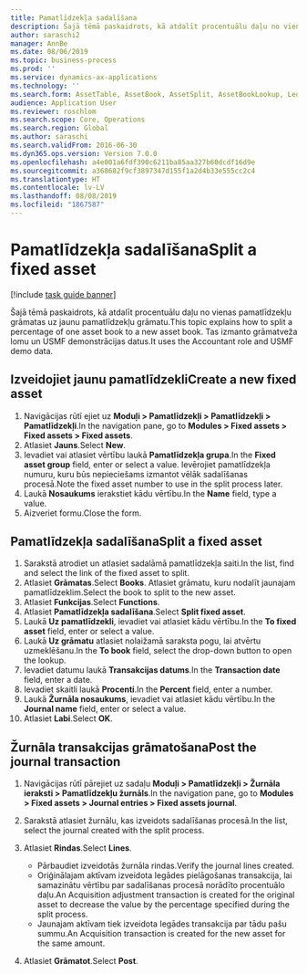 ```yaml
---
title: Pamatlīdzekļa sadalīšana
description: Šajā tēmā paskaidrots, kā atdalīt procentuālu daļu no vienas pamatlīdzekļu grāmatas uz jaunu pamatlīdzekļu grāmatu.
author: saraschi2
manager: AnnBe
ms.date: 08/06/2019
ms.topic: business-process
ms.prod: ''
ms.service: dynamics-ax-applications
ms.technology: ''
ms.search.form: AssetTable, AssetBook, AssetSplit, AssetBookLookup, LedgerJournalTable, LedgerJournalTransAsset
audience: Application User
ms.reviewer: roschlom
ms.search.scope: Core, Operations
ms.search.region: Global
ms.author: saraschi
ms.search.validFrom: 2016-06-30
ms.dyn365.ops.version: Version 7.0.0
ms.openlocfilehash: a4e001a6fdf390c6211ba85aa327b60dcdf16d9e
ms.sourcegitcommit: a368682f9cf3897347d155f1a2d4b33e555cc2c4
ms.translationtype: HT
ms.contentlocale: lv-LV
ms.lasthandoff: 08/08/2019
ms.locfileid: "1867587"
---
```

# <a name="split-a-fixed-asset"></a><span data-ttu-id="ef488-103">Pamatlīdzekļa sadalīšana</span><span class="sxs-lookup"><span data-stu-id="ef488-103">Split a fixed asset</span></span>

[!include [task guide banner](../../includes/task-guide-banner.md)]

<span data-ttu-id="ef488-104">Šajā tēmā paskaidrots, kā atdalīt procentuālu daļu no vienas pamatlīdzekļu grāmatas uz jaunu pamatlīdzekļu grāmatu.</span><span class="sxs-lookup"><span data-stu-id="ef488-104">This topic explains how to split a percentage of one asset book to a new asset book.</span></span> <span data-ttu-id="ef488-105">Tas izmanto grāmatveža lomu un USMF demonstrācijas datus.</span><span class="sxs-lookup"><span data-stu-id="ef488-105">It uses the Accountant role and USMF demo data.</span></span>


## <a name="create-a-new-fixed-asset"></a><span data-ttu-id="ef488-106">Izveidojiet jaunu pamatlīdzekli</span><span class="sxs-lookup"><span data-stu-id="ef488-106">Create a new fixed asset</span></span>
1. <span data-ttu-id="ef488-107">Navigācijas rūtī ejiet uz **Moduļi > Pamatlīdzekļi > Pamatlīdzekļi > Pamatlīdzekļi**.</span><span class="sxs-lookup"><span data-stu-id="ef488-107">In the navigation pane, go to **Modules > Fixed assets > Fixed assets > Fixed assets**.</span></span>
2. <span data-ttu-id="ef488-108">Atlasiet **Jauns**.</span><span class="sxs-lookup"><span data-stu-id="ef488-108">Select **New**.</span></span>
3. <span data-ttu-id="ef488-109">Ievadiet vai atlasiet vērtību laukā **Pamatlīdzekļa grupa**.</span><span class="sxs-lookup"><span data-stu-id="ef488-109">In the **Fixed asset group** field, enter or select a value.</span></span> <span data-ttu-id="ef488-110">Ievērojiet pamatlīdzekļa numuru, kuru būs nepieciešams izmantot vēlāk sadalīšanas procesā.</span><span class="sxs-lookup"><span data-stu-id="ef488-110">Note the fixed asset number to use in the split process later.</span></span>  
4. <span data-ttu-id="ef488-111">Laukā **Nosaukums** ierakstiet kādu vērtību.</span><span class="sxs-lookup"><span data-stu-id="ef488-111">In the **Name** field, type a value.</span></span>
5. <span data-ttu-id="ef488-112">Aizveriet formu.</span><span class="sxs-lookup"><span data-stu-id="ef488-112">Close the form.</span></span>

## <a name="split-a-fixed-asset"></a><span data-ttu-id="ef488-113">Pamatlīdzekļa sadalīšana</span><span class="sxs-lookup"><span data-stu-id="ef488-113">Split a fixed asset</span></span>
1. <span data-ttu-id="ef488-114">Sarakstā atrodiet un atlasiet sadalāmā pamatlīdzekļa saiti.</span><span class="sxs-lookup"><span data-stu-id="ef488-114">In the list, find and select the link of the fixed asset to split.</span></span>
2. <span data-ttu-id="ef488-115">Atlasiet **Grāmatas**.</span><span class="sxs-lookup"><span data-stu-id="ef488-115">Select **Books**.</span></span> <span data-ttu-id="ef488-116">Atlasiet grāmatu, kuru nodalīt jaunajam pamatlīdzeklim.</span><span class="sxs-lookup"><span data-stu-id="ef488-116">Select the book to split to the new asset.</span></span>  
3. <span data-ttu-id="ef488-117">Atlasiet **Funkcijas**.</span><span class="sxs-lookup"><span data-stu-id="ef488-117">Select **Functions**.</span></span>
4. <span data-ttu-id="ef488-118">Atlasiet **Pamatlīdzekļa sadalīšana**.</span><span class="sxs-lookup"><span data-stu-id="ef488-118">Select **Split fixed asset**.</span></span>
5. <span data-ttu-id="ef488-119">Laukā **Uz pamatlīdzekli**, ievadiet vai atlasiet kādu vērtību.</span><span class="sxs-lookup"><span data-stu-id="ef488-119">In the **To fixed asset** field, enter or select a value.</span></span>
6. <span data-ttu-id="ef488-120">Laukā **Uz grāmatu** atlasiet nolaižamā saraksta pogu, lai atvērtu uzmeklēšanu.</span><span class="sxs-lookup"><span data-stu-id="ef488-120">In the **To book** field, select the drop-down button to open the lookup.</span></span>
7. <span data-ttu-id="ef488-121">Ievadiet datumu laukā **Transakcijas datums**.</span><span class="sxs-lookup"><span data-stu-id="ef488-121">In the **Transaction date** field, enter a date.</span></span>
8. <span data-ttu-id="ef488-122">Ievadiet skaitli laukā **Procenti**.</span><span class="sxs-lookup"><span data-stu-id="ef488-122">In the **Percent** field, enter a number.</span></span>
9. <span data-ttu-id="ef488-123">Laukā **Žurnāla nosaukums**, ievadiet vai atlasiet kādu vērtību.</span><span class="sxs-lookup"><span data-stu-id="ef488-123">In the **Journal name** field, enter or select a value.</span></span>
10. <span data-ttu-id="ef488-124">Atlasiet **Labi**.</span><span class="sxs-lookup"><span data-stu-id="ef488-124">Select **OK**.</span></span>

## <a name="post-the-journal-transaction"></a><span data-ttu-id="ef488-125">Žurnāla transakcijas grāmatošana</span><span class="sxs-lookup"><span data-stu-id="ef488-125">Post the journal transaction</span></span>
1. <span data-ttu-id="ef488-126">Navigācijas rūtī pārejiet uz sadaļu **Moduļi > Pamatlīdzekļi > Žurnāla ieraksti > Pamatlīdzekļu žurnāls**.</span><span class="sxs-lookup"><span data-stu-id="ef488-126">In the navigation pane, go to **Modules > Fixed assets > Journal entries > Fixed assets journal**.</span></span>
2. <span data-ttu-id="ef488-127">Sarakstā atlasiet žurnālu, kas izveidots sadalīšanas procesā.</span><span class="sxs-lookup"><span data-stu-id="ef488-127">In the list, select the journal created with the split process.</span></span>
3. <span data-ttu-id="ef488-128">Atlasiet **Rindas**.</span><span class="sxs-lookup"><span data-stu-id="ef488-128">Select **Lines**.</span></span>

    - <span data-ttu-id="ef488-129">Pārbaudiet izveidotās žurnāla rindas.</span><span class="sxs-lookup"><span data-stu-id="ef488-129">Verify the journal lines created.</span></span>  
    - <span data-ttu-id="ef488-130">Oriģinālajam aktīvam izveidota Iegādes pielāgošanas transakcija, lai samazinātu vērtību par sadalīšanas procesā norādīto procentuālo daļu.</span><span class="sxs-lookup"><span data-stu-id="ef488-130">An Acquisition adjustment transaction is created for the original asset to decrease the value by the percentage specified during the split process.</span></span>  
    - <span data-ttu-id="ef488-131">Jaunajam aktīvam tiek izveidota Iegādes transakcija par tādu pašu summu.</span><span class="sxs-lookup"><span data-stu-id="ef488-131">An Acquisition transaction is created for the new asset for the same amount.</span></span>  

4. <span data-ttu-id="ef488-132">Atlasiet **Grāmatot**.</span><span class="sxs-lookup"><span data-stu-id="ef488-132">Select **Post**.</span></span>

